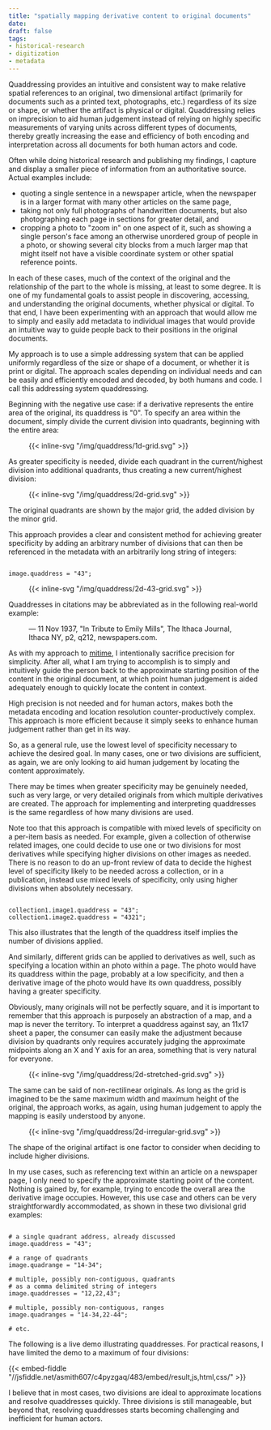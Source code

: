 ```yaml
---
title: "spatially mapping derivative content to original documents"
date: 
draft: false
tags:
- historical-research
- digitization
- metadata 
---
```


Quaddressing provides an intuitive and consistent way to make relative spatial references to an original, two dimensional artifact (primarily for documents such as a printed text, photographs, etc.) regardless of its size or shape, or whether the artifact is physical or digital. Quaddressing relies on imprecision to aid human judgement instead of relying on highly specific measurements of varying units across different types of documents, thereby greatly increasing the ease and efficiency of both encoding and interpretation across all documents for both human actors and code. 

<!--more-->

Often while doing historical research and publishing my findings, I capture and display a smaller piece of information from an authoritative source. Actual examples include:

  - quoting a single sentence in a newspaper article, when the newspaper is in a larger format with many other articles on the same page,
  - taking not only full photographs of handwritten documents, but also photographing each page in sections for greater detail, and
  - cropping a photo to "zoom in" on one aspect of it, such as showing a single person's face among an otherwise unordered group of people in a photo, or showing several city blocks from a much larger map that might itself not have a visible coordinate system or other spatial reference points.

In each of these cases, much of the context of the original and the relationship of the part to the whole is missing, at least to some degree. It is one of my fundamental goals to assist people in discovering, accessing, and understanding the original documents, whether physical or digital. To that end, I have been experimenting with an approach that would allow me to simply and easily add metadata to individual images that would provide an intuitive way to guide people back to their positions in the original documents. 

My approach is to use a simple addressing system that can be applied uniformly regardless of the size or shape of a document, or whether it is print or digital. The approach scales depending on individual needs and can be easily and efficiently encoded and decoded, by both humans and code. I call this addressing system quaddressing.

Beginning with the negative use case: if a derivative represents the entire area of the original, its quaddress is "0". To specify an area within the document, simply divide the current division into quadrants, beginning with the entire area: 

<figure class="image"> 
{{< inline-svg "/img/quaddress/1d-grid.svg" >}}
<figcaption></figcaption>
</figure> 

As greater specificity is needed, divide each quadrant in the current/highest division into additional quadrants, thus creating a new current/highest division:

<figure class="image"> 
{{< inline-svg "/img/quaddress/2d-grid.svg" >}}
<figcaption></figcaption>
</figure> 

The original quadrants are shown by the major grid, the added division by the minor grid.

This approach provides a clear and consistent method for achieving greater specificity by adding an arbitrary number of divisions that can then be referenced in the metadata with an arbitrarily long string of integers:
 
<pre><code>
image.quaddress = "43";
</code></pre>
<figure class="image"> 
{{< inline-svg "/img/quaddress/2d-43-grid.svg" >}}
<figcaption></figcaption>
</figure> 

Quaddresses in citations may be abbreviated as in the following real-world example:

<figure>
— 11 Nov 1937, "In Tribute to Emily Mills", The Ithaca Journal, Ithaca NY, p2, q212, newspapers.com.
</figure>

As with my approach to [mitime](http://thisismitime.com), I intentionally sacrifice precision for simplicity. After all, what I am trying to accomplish is to simply and intuitively guide the person back to the approximate starting position of the content in the original document, at which point human judgement is aided adequately enough to quickly locate the content in context. 

High precision is not needed and for human actors, makes both the metadata encoding and location resolution counter-productively complex. This approach is more efficient because it simply seeks to enhance human judgement rather than get in its way.

So, as a general rule, use the lowest level of specificity necessary to achieve the desired goal. In many cases, one or two divisions are sufficient, as again, we are only looking to aid human judgement by locating the content approximately.

There may be times when greater specificity may be genuinely needed, such as very large, or very detailed originals from which multiple derivatives are created. The approach for implementing and interpreting quaddresses is the same regardless of how many divisions are used.

Note too that this approach is compatible with mixed levels of specificity on a per-item basis as needed. For example, given a collection of otherwise related images, one could decide to use one or two divisions for most derivatives while specifying higher divisions on other images as needed. There is no reason to do an up-front review of data to decide the highest level of specificity likely to be needed across a collection, or in a publication, instead use mixed levels of specificity, only using higher divisions when absolutely necessary.

<pre><code>
collection1.image1.quaddress = "43";
collection1.image2.quaddress = "4321";
</code></pre>

This also illustrates that the length of the quaddress itself implies the number of divisions applied.

And similarly, different grids can be applied to derivatives as well, such as specifying a location within an photo within a page. The photo would have its quaddress within the page, probably at a low specificity, and then a derivative image of the photo would have its own quaddress, possibly having a greater specificity. 

Obviously, many originals will not be perfectly square, and it is important to remember that this approach is purposely an abstraction of a map, and a map is never the territory. To interpret a quaddress against say, an 11x17 sheet a paper, the consumer can easily make the adjustment because division by quadrants only requires accurately judging the approximate midpoints along an X and Y axis for an area, something that is very natural for everyone.

<figure class="image"> 
{{< inline-svg "/img/quaddress/2d-stretched-grid.svg" >}}
<figcaption></figcaption>
</figure> 

The same can be said of non-rectilinear originals. As long as the grid is imagined to be the same maximum width and maximum height of the original, the approach works, as again, using human judgement to apply the mapping is easily understood by anyone. 

<figure class="image"> 
{{< inline-svg "/img/quaddress/2d-irregular-grid.svg" >}}
<figcaption></figcaption>
</figure> 

The shape of the original artifact is one factor to consider when deciding to include higher divisions.

In my use cases, such as referencing text within an article on a newspaper page, I only need to specify the approximate starting point of the content. Nothing is gained by, for example, trying to encode the overall area the derivative image occupies. However, this use case and others can be very straightforwardly accommodated, as shown in these two divisional grid examples:

<pre><code>
# a single quadrant address, already discussed
image.quaddress = "43";

# a range of quadrants
image.quadrange = "14-34";

# multiple, possibly non-contiguous, quadrants 
# as a comma delimited string of integers
image.quaddresses = "12,22,43";

# multiple, possibly non-contiguous, ranges
image.quadranges = "14-34,22-44";

# etc.
</code></pre>

The following is a live demo illustrating quaddresses. For practical reasons, I have limited the demo to a maximum of four divisions:
 
{{< embed-fiddle "//jsfiddle.net/asmith607/c4pyzgaq/483/embed/result,js,html,css/" >}}

I believe that in most cases, two divisions are ideal to approximate locations and resolve quaddresses quickly. Three divisions is still manageable, but beyond that, resolving quaddresses starts becoming challenging and inefficient for human actors.


